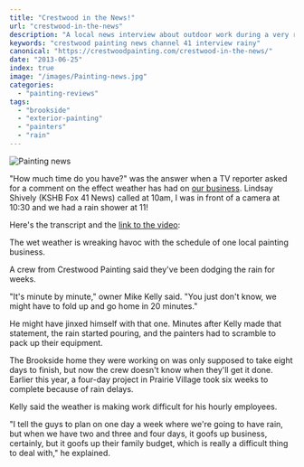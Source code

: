 ```yaml
---
title: "Crestwood in the News!"
url: "crestwood-in-the-news"
description: "A local news interview about outdoor work during a very rainy Kansas City summer."
keywords: "crestwood painting news channel 41 interview rainy"
canonical: "https://crestwoodpainting.com/crestwood-in-the-news/"
date: "2013-06-25"
index: true
image: "/images/Painting-news.jpg"
categories:
  - "painting-reviews"
tags:
  - "brookside"
  - "exterior-painting"
  - "painters"
  - "rain"
---
```


![Painting news](/images/Painting-news.jpg)

"How much time do you have?" was the answer when a TV reporter asked for a comment on the effect weather has had on [our business](/exterior-painting-kansas-city/). Lindsay Shively (KSHB Fox 41 News) called at 10am, I was in front of a camera at 10:30 and we had a rain shower at 11!

Here's the transcript and the [link to the video](https://web.archive.org/web/20130811035433/http://www.kshb.com:80/dpp/weather/weather_news/wet-weather-is-bad-news-for-painting-business):

The wet weather is wreaking havoc with the schedule of one local painting business.

A crew from Crestwood Painting said they've been dodging the rain for weeks.

"It's minute by minute," owner Mike Kelly said. "You just don't know, we might have to fold up and go home in 20 minutes."

He might have jinxed himself with that one. Minutes after Kelly made that statement, the rain started pouring, and the painters had to scramble to pack up their equipment.

The Brookside home they were working on was only supposed to take eight days to finish, but now the crew doesn't know when they'll get it done. Earlier this year, a four-day project in Prairie Village took six weeks to complete because of rain delays.

Kelly said the weather is making work difficult for his hourly employees.

"I tell the guys to plan on one day a week where we're going to have rain, but when we have two and three and four days, it goofs up business, certainly, but it goofs up their family budget, which is really a difficult thing to deal with," he explained.
